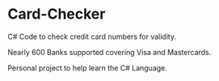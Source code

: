 # Card-Checker

C# Code to check credit card numbers for validity.

Nearly 600 Banks supported covering Visa and Mastercards.

Personal project to help learn the C# Language.

